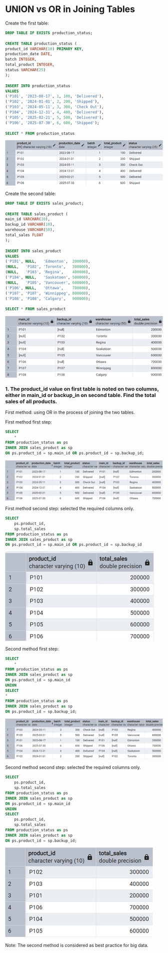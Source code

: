 # UNION vs OR in Joining Tables

Create  the first table:
```sql
DROP TABLE IF EXISTS production_status;

CREATE TABLE production_status (
product_id VARCHAR(10) PRIMARY KEY,
production_date DATE,
batch INTEGER,
total_product INTEGER,
status VARCHAR(25)
);

INSERT INTO production_status
VALUES
('P101', '2023-08-17', 1, 100, 'Delivered'),
('P102', '2024-01-01', 2, 200, 'Shipped'),
('P103', '2024-05-11', 3, 300, 'Check Out'),
('P104', '2024-12-31', 4, 400, 'Delivered'),
('P105', '2025-02-21', 5, 500, 'Delivered'),
('P106', '2025-07-30', 6, 600, 'Shipped');

SELECT * FROM production_status
```
![Library_project](https://github.com/imdwipayana/PostgreSQL/blob/main/Best%20Practices/UNION%20vs%20OR/image/table1.png)

Create  the second table:
```sql
DROP TABLE IF EXISTS sales_product;

CREATE TABLE sales_product (
main_id VARCHAR(10),
backup_id VARCHAR(10),
warehouse VARCHAR(50),
total_sales FLOAT
);

INSERT INTO sales_product
VALUES
('P101', NULL,   'Edmonton',  200000),
(NULL,   'P102', 'Toronto',   300000),
(NULL,   'P103', 'Regina',    400000),
('P104', NULL,   'Saskatoon', 500000),
(NULL,   'P105', 'Vancouver', 600000),
('P106', NULL,   'Ottawa',    700000),
('P107', 'P107', 'Winnippeg', 800000),
('P108', 'P108', 'Calgary',   900000);

SELECT * FROM sales_product
```
![Library_project](https://github.com/imdwipayana/PostgreSQL/blob/main/Best%20Practices/UNION%20vs%20OR/image/table2.png)

### 1. The product_id value on first table is noted on two columns, either in main_id or backup_in on second table. Find the total sales of all products.
First method: using OR in the process of joining the two tables.

First method first step:
```sql
SELECT
	*
FROM production_status as ps
INNER JOIN sales_product as sp
ON ps.product_id = sp.main_id OR ps.product_id = sp.backup_id;
```
![Library_project](https://github.com/imdwipayana/PostgreSQL/blob/main/Best%20Practices/UNION%20vs%20OR/image/first_method_step_1.png)

First method second step: selected the required columns only.
```sql
SELECT
	ps.product_id,
	sp.total_sales
FROM production_status as ps
INNER JOIN sales_product as sp
ON ps.product_id = sp.main_id OR ps.product_id = sp.backup_id
```
![Library_project](https://github.com/imdwipayana/PostgreSQL/blob/main/Best%20Practices/UNION%20vs%20OR/image/first_method_step_2.png)

Second method first step:
```sql
SELECT
	*
FROM production_status as ps
INNER JOIN sales_product as sp
ON ps.product_id = sp.main_id
UNION
SELECT
*
FROM production_status as ps
INNER JOIN sales_product as sp
ON ps.product_id = sp.backup_id;
```
![Library_project](https://github.com/imdwipayana/PostgreSQL/blob/main/Best%20Practices/UNION%20vs%20OR/image/second_method_step_1.png)

Second method second step: selected the required columns only.
```sql
SELECT
	ps.product_id,
	sp.total_sales
FROM production_status as ps
INNER JOIN sales_product as sp
ON ps.product_id = sp.main_id
UNION
SELECT
	ps.product_id,
	sp.total_sales
FROM production_status as ps
INNER JOIN sales_product as sp
ON ps.product_id = sp.backup_id;
```
![Library_project](https://github.com/imdwipayana/PostgreSQL/blob/main/Best%20Practices/UNION%20vs%20OR/image/second_method_step_2.png)


Note: The second method is considered as best practice for big data.

